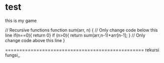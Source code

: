 # test
this is my game

// Recursive functions
function sum(arr, n) {
  // Only change code below this line
  if(n==0){
    return 0}
    if (n>0){
    return sum(arr,n-1)+arr[n-1];
  }
  // Only change code above this line
}


=================================================
rekursi fungsi,,

